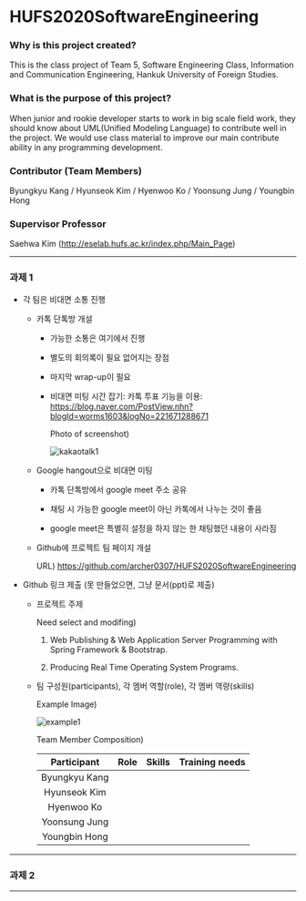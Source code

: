 # HUFS2020SoftwareEngineering

### Why is this project created?
This is the class project of Team 5, Software Engineering Class, Information and Communication Engineering, Hankuk University of Foreign Studies.

### What is the purpose of this project?
When junior and rookie developer starts to work in big scale field work, they should know about UML(Unified Modeling Language) to contribute well in the project. We would use class material to improve our main contribute ability in any programming development.

### Contributor (Team Members)
Byungkyu Kang / Hyunseok Kim / Hyenwoo Ko / Yoonsung Jung / Youngbin Hong

### Supervisor Professor
Saehwa Kim (http://eselab.hufs.ac.kr/index.php/Main_Page)

- - -

### 과제 1

* 각 팀은 비대면 소통 진행

   - 카톡 단톡방 개설

      - 가능한 소통은 여기에서 진행
      
      - 별도의 회의록이 필요 없어지는 장점
        
      - 마지막 wrap-up이 필요
      
      - 비대면 미팅 시간 잡기: 카톡 투표 기능을 이용: <br> https://blog.naver.com/PostView.nhn?blogId=worms1603&logNo=221671288671
      
         Photo of screenshot)

         ![kakaotalk1](https://github.com/archer0307/HUFS2020SoftwareEngineering/blob/master/images/kakaotalk1.png)
      
   - Google hangout으로 비대면 미팅

      - 카톡 단톡방에서 google meet 주소 공유
      
      - 채팅 시 가능한 google meet이 아닌 카톡에서 나누는 것이 좋음
      
      - google meet은 특별히 설정을 하지 않는 한 채팅했던 내용이 사라짐
      
   - Github에 프로젝트 팀 페이지 개설
      
      URL) https://github.com/archer0307/HUFS2020SoftwareEngineering
   
* Github 링크 제출 (못 만들었으면, 그냥 문서(ppt)로 제출)

   - 프로젝트 주제
   
      Need select and modifing)
   
      1. Web Publishing & Web Application Server Programming with Spring Framework & Bootstrap.
   
      2. Producing Real Time Operating System Programs.

   - 팀 구성원(participants), 각 멤버 역할(role), 각 멤버 역량(skills)
   
      Example Image)
   
      ![example1](https://github.com/archer0307/HUFS2020SoftwareEngineering/blob/master/images/example1.png)
   
      Team Member Composition)
   
      |Participant|Role|Skills|Training needs|
      |:---------:|:--:|:----:|:------------:|
      |Byungkyu Kang|
      |Hyunseok Kim|
      |Hyenwoo Ko|
      |Yoonsung Jung|
      |Youngbin Hong|
      
- - -

### 과제 2

- - -
